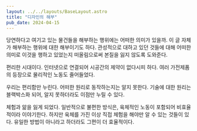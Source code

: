 ```yaml
---
layout: ../../layouts/BaseLayout.astro
title: "디자인의 해부"
pub_date: 2024-04-15
---
```


당연하다고 여기고 있는 물건들을 해부하는 행위에는 어떠한 의미가 있을까. 이 글 자체가 해부하는 행위에 대한 해부이기도 하다. 관성적으로 대하고 있던 것들에 대해 어떠한 의미로 이것을 행하고 있었는지 떠올림으로써 본질을 잃지 않도록 도와준다.

편리한 시대이다. 인터넷으로 연결되어 시공간의 제약이 없다시피 하다. 여러 가전제품의 등장으로 물리적인 노동도 줄어들었다.

우리는 편리함만 누린다. 어떠한 원리로 동작하는지는 알지 못한다. 기술에 대한 원리는 블랙박스화 되어, 알지 못하더라도 이점만 누릴 수 있다.

체험과 앎을 잃게 되었다. 일반적으로 불편한 방식은, 육체적인 노동이 포함되어 비효율적이라 이야기한다. 하지만 육체를 가진 이상 직접 체험을 해야만 알 수 있는 것들이 있다. 유일한 방법이 아니라고 하더라도 그편이 더 효율적이다.
